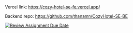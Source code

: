 Vercel link: https://cozy-hotel-se-fe.vercel.app/

Backend repo: https://github.com/thanamn/CozyHotel-SE-BE

[![Review Assignment Due Date](https://classroom.github.com/assets/deadline-readme-button-22041afd0340ce965d47ae6ef1cefeee28c7c493a6346c4f15d667ab976d596c.svg)](https://classroom.github.com/a/cHAFJiDy)
